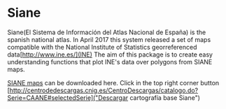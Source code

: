 # Siane

Siane(El Sistema de Información del Atlas Nacional de España) is the spanish national
atlas. In April 2017 this system released a set of maps compatible with the National Institute of Statistics georreferenced data[http://www.ine.es/](INE)
The aim of this package is to create easy understanding functions that plot INE's data over polygons from SIANE maps.


[SIANE maps](http://www.ign.es/ane/bane/) can be downloaded here. Click in the top right corner button  [http://centrodedescargas.cnig.es/CentroDescargas/catalogo.do?Serie=CAANE#selectedSerie]("Descargar cartografía base Siane")

